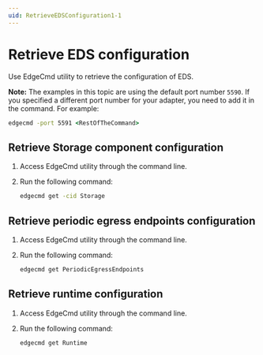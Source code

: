 ```yaml
---
uid: RetrieveEDSConfiguration1-1
---
```


# Retrieve EDS configuration

Use EdgeCmd utility to retrieve the configuration of EDS.

**Note:** The examples in this topic are using the default port number `5590`. If you specified a different port number for your adapter, you need to add it in the command. For example:

```cmd
edgecmd -port 5591 <RestOfTheCommand>
```

## Retrieve Storage component configuration

1. Access EdgeCmd utility through the command line.
2. Run the following command:

    ```cmd
    edgecmd get -cid Storage
    ```

## Retrieve periodic egress endpoints configuration

1. Access EdgeCmd utility through the command line.
2. Run the following command:

    ```cmd
    edgecmd get PeriodicEgressEndpoints
    ```

## Retrieve runtime configuration

1. Access EdgeCmd utility through the command line.
2. Run the following command:

    ```cmd
    edgecmd get Runtime
    ```
